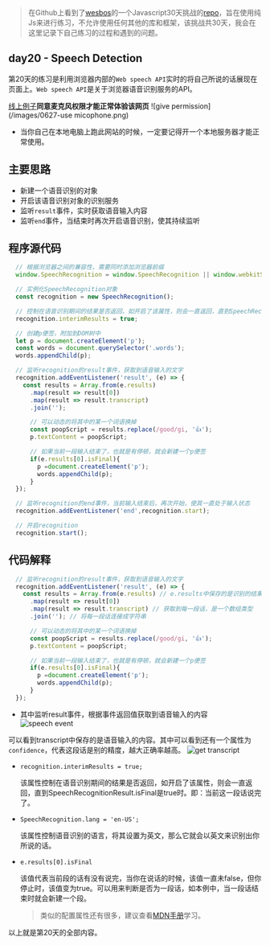 > 在Github上看到了[wesbos](https://twitter.com/wesbos)的一个Javascript30天挑战的[repo](https://github.com/wesbos/JavaScript30)，旨在使用纯Js来进行练习，不允许使用任何其他的库和框架，该挑战共30天，我会在这里记录下自己练习的过程和遇到的问题。

## day20 - Speech Detection

第20天的练习是利用浏览器内部的`Web speech API`实时的将自己所说的话展现在页面上。`Web speech API`是关于浏览器语音识别服务的API。

[线上例子](http://htmlpreview.github.io/?https://github.com/winar-jin/JavaScript30-Challenge/blob/master/20%20-%20Speech%20Detection/index.html)**同意麦克风权限才能正常体验该网页**
![give permission](/images/0627-use micophone.png)

* 当你自己在本地电脑上跑此网站的时候，一定要记得开一个本地服务器才能正常使用。

## 主要思路
* 新建一个语音识别的对象
* 开启该语音识别对象的识别服务
* 监听`result`事件，实时获取语音输入内容
* 监听`end`事件，当结束时再次开启语音识别，使其持续监听

## 程序源代码

```JavaScript
  // 根据浏览器之间的兼容性，需要同时添加浏览器前缀
  window.SpeechRecognition = window.SpeechRecognition || window.webkitSpeechRecognition;

  // 实例化SpeechRecognition对象
  const recognition = new SpeechRecognition();

  // 控制在语音识别期间的结果是否返回，如开启了该属性，则会一直返回，直到SpeechRecognitionResult.isFinal是true时。即：当前这一段话说完了
  recognition.interimResults = true;

  // 创建p便签，附加到DOM树中
  let p = document.createElement('p');
  const words = document.querySelector('.words');
  words.appendChild(p);

  // 监听recognition的result事件，获取到语音输入的文字
  recognition.addEventListener('result', (e) => {
    const results = Array.from(e.results)
      .map(result => result[0])
      .map(result => result.transcript)
      .join('');

      // 可以动态的将其中的某一个词语换掉
      const poopScript = results.replace(/good/gi, '👍');
      p.textContent = poopScript;

      // 如果当前一段输入结束了，也就是有停顿，就会新建一个p便签
      if(e.results[0].isFinal){
        p =document.createElement('p');
        words.appendChild(p);
      }
  });

  // 监听recognition的end事件，当前输入结束后，再次开始，使其一直处于输入状态
  recognition.addEventListener('end',recognition.start);

  // 开启recognition
  recognition.start();
```

## 代码解释

```JavaScript
  // 监听recognition的result事件，获取到语音输入的文字
  recognition.addEventListener('result', (e) => {
    const results = Array.from(e.results) // e.results中保存的是识别的结果，本来并不是数组，需要将其转换为数组，方便使用其map、join等方法。
      .map(result => result[0]) 
      .map(result => result.transcript) // 获取到每一段话，是一个数组类型
      .join(''); // 将每一段话连接成字符串

      // 可以动态的将其中的某一个词语换掉
      const poopScript = results.replace(/good/gi, '👍');
      p.textContent = poopScript;

      // 如果当前一段输入结束了，也就是有停顿，就会新建一个p便签
      if(e.results[0].isFinal){
        p =document.createElement('p');
        words.appendChild(p);
      }
  });
```
* 其中监听result事件，根据事件返回值获取到语音输入的内容
![speech event](/images/0627-speechevent.png)

可以看到transcript中保存的是语音输入的内容。其中可以看到还有一个属性为`confidence`，代表这段话是别的精度，越大正确率越高。
![get transcript](/images/0627-getresults.png)

* `recognition.interimResults = true;`

    该属性控制在语音识别期间的结果是否返回，如开启了该属性，则会一直返回，直到SpeechRecognitionResult.isFinal是true时。即：当前这一段话说完了。

* `SpeechRecognition.lang = 'en-US';`

    该属性控制语音识别的语言，将其设置为英文，那么它就会以英文来识别出你所说的话。

* `e.results[0].isFinal`

    该值代表当前段的话有没有说完，当你在说话的时候，该值一直未false，但你停止时，该值变为true。可以用来判断是否为一段话，如本例中，当一段话结束时就会新建一个段。

    > 类似的配置属性还有很多，建议查看[MDN手册](https://developer.mozilla.org/en-US/docs/Web/API/SpeechRecognition)学习。

以上就是第20天的全部内容。